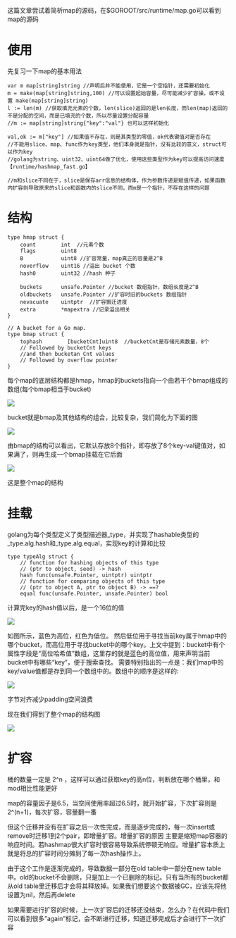 这篇文章尝试着简析map的源码，在$GOROOT/src/runtime/map.go可以看到map的源码

# 使用
先复习一下map的基本用法
```
var m map[string]string //声明后并不能使用，它是一个空指针，还需要初始化
m = make(map[string]string,100) //可以设置起始容量，尽可能减少扩容操，或不设置 make(map[string]string)
l := len(m) //获取填充元素的个数，len(slice)返回的是len长度，而len(map)返回的不是分配的空间，而是已填充的个数，所以尽量设置分配容量
//m := map[string]string{"key":"val"} 也可以这样初始化

val,ok := m["key"] //如果值不存在，则是其类型的零值，ok代表键值对是否存在
//不能用slice、map、func作为key类型，他们本身就是指针，没有比较的意义，struct可以作为key
//golang为string、uint32、uint64做了优化，使用这些类型作为key可以提高访问速度 【runtime/hashmap_fast.go】

//m和slice不同在于，slice是保存arr信息的结构体，作为参数传递是赋值传递，如果函数内扩容则导致原来的slice和函数内的slice不同，而m是一个指针，不存在这样的问题
```

# 结构
```
type hmap struct {
    count        int  //元素个数
    flags        uint8   
    B            uint8 //扩容常量，map真正的容量是2^B
    noverflow    uint16 //溢出 bucket 个数
    hash0        uint32 //hash 种子

    buckets      unsafe.Pointer //bucket 数组指针，数组长度是2^B
    oldbuckets   unsafe.Pointer //扩容时旧的buckets 数组指针
    nevacuate    uintptr  //扩容搬迁进度
    extra        *mapextra //记录溢出相关
}

// A bucket for a Go map.
type bmap struct {
    tophash        [bucketCnt]uint8  //bucketCnt是存储元素数量，8个
    // Followed by bucketCnt keys 
    //and then bucketan Cnt values  
    // Followed by overflow pointer
}

```

每个map的底层结构都是hmap，hmap的buckets指向一个由若干个bmap组成的数组(每个bmap相当于bucket)

![](img/5.jpg)

bucket就是bmap及其他结构的组合，比较复杂，我们简化为下面的图

![](img/6.jpg)

由bmap的结构可以看出，它默认存放8个指针，即存放了8个key-val键值对，如果满了，则再生成一个bmap挂载在它后面

![](img/7.jpg)

这是整个map的结构

# 挂载
golang为每个类型定义了类型描述器_type，并实现了hashable类型的_type.alg.hash和_type.alg.equal，实现key的计算和比较

```
type typeAlg struct {
    // function for hashing objects of this type
    // (ptr to object, seed) -> hash
    hash func(unsafe.Pointer, uintptr) uintptr
    // function for comparing objects of this type
    // (ptr to object A, ptr to object B) -> ==?
    equal func(unsafe.Pointer, unsafe.Pointer) bool
```

计算完key的hash值以后，是一个16位的值

![](img/8.jpg)

如图所示，蓝色为高位，红色为低位。
然后低位用于寻找当前key属于hmap中的哪个bucket，而高位用于寻找bucket中的哪个key。上文中提到：bucket中有个属性字段是“高位哈希值”数组，这里存的就是蓝色的高位值，用来声明当前bucket中有哪些“key”，便于搜索查找。
需要特别指出的一点是：我们map中的key/value值都是存到同一个数组中的。数组中的顺序是这样的:

![](img/9.jpg)

字节对齐减少padding空间浪费

现在我们得到了整个map的结构图

![](img/10.jpg)


# 扩容
桶的数量一定是 2^n ，这样可以通过获取key的高n位，判断放在哪个桶里，和mod相比性能更好

map的容量因子是6.5，当空间使用率超过6.5时，就开始扩容，下次扩容则是 2^(n+1)，每次扩容，容量翻一番

但这个迁移并没有在扩容之后一次性完成，而是逐步完成的，每一次insert或remove时迁移1到2个pair，即增量扩容。增量扩容的原因 主要是缩短map容器的响应时间。若hashmap很大扩容时很容易导致系统停顿无响应。增量扩容本质上就是将总的扩容时间分摊到了每一次hash操作上。

由于这个工作是逐渐完成的，导致数据一部分在old table中一部分在new table中。old的bucket不会删除，只是加上一个已删除的标记。只有当所有的bucket都从old table里迁移后才会将其释放掉。如果我们想要这个数据被GC，应该先将他设置为nil，然后再delete

如果需要进行扩容的时候，上一次扩容后的迁移还没结束，怎么办？在代码中我们可以看到很多”again”标记，会不断进行迁移，知道迁移完成后才会进行下一次扩容

